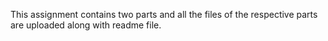 This assignment contains two parts and all the files of the respective parts are uploaded along with readme file.
